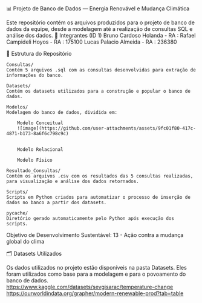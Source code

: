 📊 Projeto de Banco de Dados — Energia Renovável e Mudança Climática

Este repositório contém os arquivos produzidos para o projeto de banco de dados da equipe, desde a modelagem até a realização de consultas SQL e análise dos dados.
👥 Integrantes (ID 1)
    Bruno Cardoso Holanda  - RA : 
    Rafael Campideli Hoyos - RA : 175100
    Lucas Palacio Almeida  - RA : 236380  


📁 Estrutura do Repositório

    Consultas/
    Contém 5 arquivos .sql com as consultas desenvolvidas para extração de informações do banco.

    Datasets/
    Contém os datasets utilizados para a construção e popular o banco de dados.

    Modelos/
    Modelagem do banco de dados, dividida em:

        Modelo Conceitual
        ![image](https://github.com/user-attachments/assets/9fc01f80-417c-4871-b173-8a6f6c798c9c)


        Modelo Relacional

        Modelo Físico

    Resultado_Consultas/
    Contém os arquivos .csv com os resultados das 5 consultas realizadas, para visualização e análise dos dados retornados.

    Scripts/
    Scripts em Python criados para automatizar o processo de inserção de dados no banco a partir dos datasets.

    pycache/
    Diretório gerado automaticamente pelo Python após execução dos scripts.


Objetivo de Desenvolvimento Sustentável: 13 - Ação contra a mudança global do clima


🗂️ Datasets Utilizados

Os dados utilizados no projeto estão disponíveis na pasta Datasets. Eles foram utilizados como base para a modelagem e para o povoamento do banco de dados.
https://www.kaggle.com/datasets/sevgisarac/temperature-change
https://ourworldindata.org/grapher/modern-renewable-prod?tab=table


    
